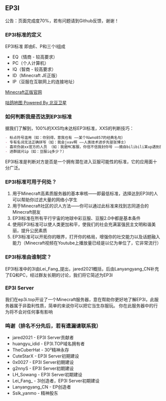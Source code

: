 ## EP3I

公告：页面完成度70%，若有问题请到Github反馈，谢谢！

### EP3I标准的定义

EP3I标准 即由E、P和三个I组成


- EQ（情商 - 较高要求）
- PC（个人计算机）
- IQ（智商 - 较高要求）
- ID（Minecraft JE正版）
- IP（豆服在互联网上的连接地址）

[Minecraft正版官网](https://minecraft.net)

[咕鸽地图 Powered By 北豆卫星](https://map.ubb.asia)

### 如何判断我是否达到EP3I标准

据我们了解到，100%的XXS均未达标EP3I标准，XXS的判断技巧：


```markdown
- 标点符号滥用（如：你别得，意我也有 ——某个叫wno857的经典名句）
- 专有名词无法正确拼写（如：我会jvav啊 ——人类技术进步先驱张博士）
- 喜欢伪装xx官方的人员 （如：我是MC客服，你信不信我封你号 ——摘自bilibili某up遇到的小学生）
- 进群就问ip（如：豆服iq多少？）
```


EP3I标准是判断对方是否是一个拥有潜在进入豆服可能性的标准，它的应用面十分广泛。

### EP3I标准可用于何处？

1. 用于Minecraft高素质服务器的基本审核——即最低标准，选择达到EP3I的人可以帮助你过滤大量的网络小学生
2. 用于Minecraft社区的识人方法——你可以通过此标准来找到志同道合的Minecraft朋友
3. EP3I标准在所有平行宇宙的地球中彩豆服、豆服2.0中都是基本条件
4. 使用EP3I标准可以使人类更加和平，使我们的社会充满富强民主文明和谐美丽，提升公民素质
5. EP3I标准可以开拓你的眼界，打开你的格局，增强你的社交能力以及话题融入能力（Minecraft视频在Youtube上播放量已经是以亿为单位了，它非常流行）

### EP3I标准由谁制定？

EP3I标准中的3I由Lei_Fang_提出，jared2021概括，后由Lanyangyang_CN补充了EQ和PC，经过群友长期的讨论，我们将它简述为EP3I

### EP3I Server

我们在ep3i.top开设了一个Minecraft服务器，意在帮助你更好地了解EP3I，此服务器属于非盈利性质，简单的来说你可以把它当生存服玩。
你在此服务器中的行为将不会对任何事有影响

### 鸣谢（排名不分先后，若有遗漏请联系我）

- jared2021 - EP3I Server贡献者
- huangyu_idid - EP3I.TOP域名拥有者
- TheCuberHat - 30²精神永存
- CuteStarX - EP3I Server初期建设
- 0x0027 - EP3I Server初期建设
- g2nnyS - EP3I Server初期建设
- LH_Sowang - EP3I Server初期建设
- Lei_Fang_ - 3I创造者，EP3I Server初期建设
- Lanyangyang_CN - EP创造者
- Sslk_yanmo - 精神股东
